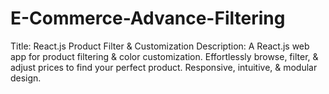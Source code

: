 # E-Commerce-Advance-Filtering
Title: React.js Product Filter &amp; Customization  Description: A React.js web app for product filtering &amp; color customization. Effortlessly browse, filter, &amp; adjust prices to find your perfect product. Responsive, intuitive, &amp; modular design.
